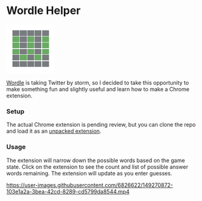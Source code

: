 # Wordle Helper
![Wordle Helper logo](./logo.png)

[Wordle](https://www.powerlanguage.co.uk/wordle/) is taking Twitter by storm, so I decided to take this opportunity to make something fun and slightly useful and learn how to make a Chrome extension.

### Setup
The actual Chrome extension is pending review, but you can clone the repo and load it as an [unpacked extension](https://developer.chrome.com/docs/extensions/mv3/getstarted/).

### Usage
The extension will narrow down the possible words based on the game state. Click on the extension to see the count and list of possible answer words remaining. The extension will update as you enter guesses.

https://user-images.githubusercontent.com/6826622/149270872-103e1a2a-3bea-42cd-8289-cd5799da8544.mp4

